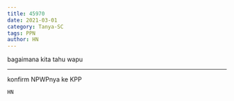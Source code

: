 ```yaml
---
title: 45970
date: 2021-03-01
category: Tanya-SC
tags: PPN
author: HN
---
```


bagaimana kita tahu wapu

---

konfirm NPWPnya ke KPP

`HN`
